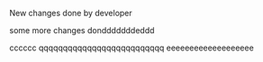 New changes done by developer

some more changes dondddddddeddd


cccccc
qqqqqqqqqqqqqqqqqqqqqqqqqq
eeeeeeeeeeeeeeeeeee
